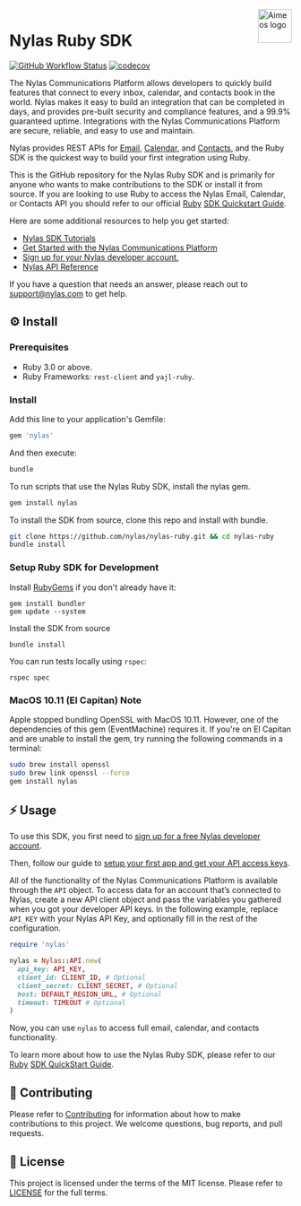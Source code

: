 <a href="https://www.nylas.com/">
    <img src="https://brand.nylas.com/assets/downloads/logo_horizontal_png/Nylas-Logo-Horizontal-Blue_.png" alt="Aimeos logo" title="Aimeos" align="right" height="60" />
</a>

# Nylas Ruby SDK

[![GitHub Workflow Status](https://img.shields.io/github/workflow/status/nylas/nylas-ruby/CI)](https://github.com/nylas/nylas-ruby/actions/workflows/rspec.yml)
[![codecov](https://codecov.io/gh/nylas/nylas-ruby/branch/main/graph/badge.svg?token=IKH0YMH4KA)](https://codecov.io/gh/nylas/nylas-ruby)

The Nylas Communications Platform allows developers to quickly build features that connect to every inbox, calendar, and contacts book in the world. Nylas makes it easy to build an integration that can be completed in days, and provides pre-built security and compliance features, and a 99.9% guaranteed uptime. Integrations with the Nylas Communications Platform are secure, reliable, and easy to use and maintain.

Nylas provides REST APIs for [Email](https://docs.nylas.com/docs/quickstart-email), [Calendar](https://docs.nylas.com/docs/quickstart-calendar), and [Contacts](https://docs.nylas.com/docs/quickstart-contacts), and the Ruby SDK is the quickest way to build your first integration using Ruby.

This is the GitHub repository for the Nylas Ruby SDK and is primarily for anyone who wants to make contributions to the SDK or install it from source. If you are looking to use Ruby to access the Nylas Email, Calendar, or Contacts API you should refer to our official [Ruby](https://docs.nylas.com/docs/quickstart-ruby) [SDK Quickstart Guide](https://docs.nylas.com/docs/quickstart-ruby).

Here are some additional resources to help you get started:

- [Nylas SDK Tutorials](https://docs.nylas.com/docs/tutorials)
- [Get Started with the Nylas Communications Platform](https://docs.nylas.com/docs/getting-started)
- [Sign up for your Nylas developer account.](https://nylas.com/register)
- [Nylas API Reference](https://docs.nylas.com/reference)

If you have a question that needs an answer, please reach out to support@nylas.com to get help.

## ⚙️ Install
### Prerequisites
- Ruby 3.0 or above.
- Ruby Frameworks: `rest-client` and `yajl-ruby`.

### Install

Add this line to your application's Gemfile:

```ruby
gem 'nylas'
```

And then execute:

```bash
bundle
```

To run scripts that use the Nylas Ruby SDK, install the nylas gem.

```bash
gem install nylas
```

To install the SDK from source, clone this repo and install with bundle.

```bash
git clone https://github.com/nylas/nylas-ruby.git && cd nylas-ruby
bundle install
```

### Setup Ruby SDK for Development

Install [RubyGems](https://rubygems.org/pages/download) if you don't already have it:

```shell
gem install bundler
gem update --system
```

Install the SDK from source

```shell
bundle install
```

You can run tests locally using ```rspec```:

```shell
rspec spec
```
    
### MacOS 10.11 (El Capitan) Note

Apple stopped bundling OpenSSL with MacOS 10.11. However, one of the dependencies of this gem (EventMachine) requires it. If you're on El Capitan and are unable to install the gem, try running the following commands in a terminal:

```bash
sudo brew install openssl
sudo brew link openssl --force
gem install nylas
```

## ⚡️ Usage

To use this SDK, you first need to [sign up for a free Nylas developer account](https://nylas.com/register).

Then, follow our guide to [setup your first app and get your API access keys](https://docs.nylas.com/docs/get-your-developer-api-keys).

All of the functionality of the Nylas Communications Platform is available through the `API` object. To access data for an account that’s connected to Nylas, create a new API client object and pass the variables you gathered when you got your developer API keys. In the following example, replace `API_KEY` with your Nylas API Key, and optionally fill in the rest of the configuration.


```ruby
require 'nylas'

nylas = Nylas::API.new(
  api_key: API_KEY,
  client_id: CLIENT_ID, # Optional
  client_secret: CLIENT_SECRET, # Optional
  host: DEFAULT_REGION_URL, # Optional
  timeout: TIMEOUT # Optional
)
```

Now, you can use `nylas` to access full email, calendar, and contacts functionality.

To learn more about how to use the Nylas Ruby SDK, please refer to our [Ruby](https://docs.nylas.com/docs/quickstart-ruby) [SDK QuickStart Guide](https://docs.nylas.com/docs/quickstart-ruby).

## 💙 Contributing

Please refer to [Contributing](Contributing.md) for information about how to make contributions to this project. We welcome questions, bug reports, and pull requests.

## 📝 License

This project is licensed under the terms of the MIT license. Please refer to [LICENSE](LICENSE.txt) for the full terms. 
